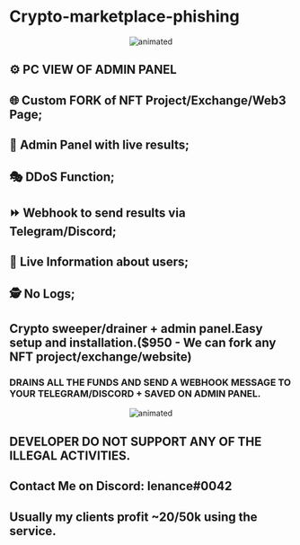 # Crypto-marketplace-phishing
<p align="center">
  <img src="https://github.com/gitlenance/Crypto-marketplace-phishing/blob/main/web.png" alt="animated" />
</p>

## ⚙️ PC VIEW OF ADMIN PANEL

## 🌐 Custom FORK of NFT Project/Exchange/Web3 Page;
## 👑 Admin Panel with live results;
## 🎭 DDoS Function;
## ⏩ Webhook to send results via Telegram/Discord;
## 🔴 Live Information about users;
## 🕵️ No Logs;


## Crypto sweeper/drainer + admin panel.Easy setup and installation.($950 - We can fork any NFT project/exchange/website)

### DRAINS ALL THE FUNDS AND SEND A WEBHOOK MESSAGE TO YOUR TELEGRAM/DISCORD + SAVED ON ADMIN PANEL.

<p align="center">
  <img src="https://github.com/gitlenance/Crypto-marketplace-phishing/blob/main/wallets.png" alt="animated" />
</p>

 
## DEVELOPER DO NOT SUPPORT ANY OF THE ILLEGAL ACTIVITIES.

## Contact Me on Discord: lenance#0042

## Usually my clients profit ~20/50k using the service.
